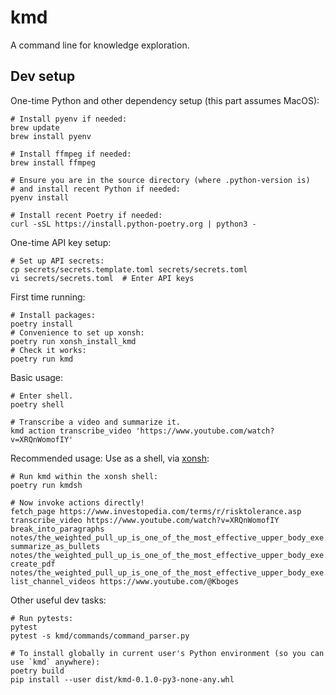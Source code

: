 # kmd

A command line for knowledge exploration.

## Dev setup

One-time Python and other dependency setup (this part assumes MacOS):

```
# Install pyenv if needed:
brew update
brew install pyenv

# Install ffmpeg if needed:
brew install ffmpeg

# Ensure you are in the source directory (where .python-version is)
# and install recent Python if needed:
pyenv install

# Install recent Poetry if needed:
curl -sSL https://install.python-poetry.org | python3 -
```

One-time API key setup:

```
# Set up API secrets:
cp secrets/secrets.template.toml secrets/secrets.toml  
vi secrets/secrets.toml  # Enter API keys
```

First time running:

```
# Install packages:
poetry install
# Convenience to set up xonsh:
poetry run xonsh_install_kmd
# Check it works:
poetry run kmd
```

Basic usage:

```
# Enter shell.
poetry shell

# Transcribe a video and summarize it.
kmd action transcribe_video 'https://www.youtube.com/watch?v=XRQnWomofIY'
```

Recommended usage: Use as a shell, via [xonsh](https://xon.sh/):

```
# Run kmd within the xonsh shell:
poetry run kmdsh

# Now invoke actions directly!
fetch_page https://www.investopedia.com/terms/r/risktolerance.asp
transcribe_video https://www.youtube.com/watch?v=XRQnWomofIY
break_into_paragraphs notes/the_weighted_pull_up_is_one_of_the_most_effective_upper_body_exe.note.txt
summarize_as_bullets notes/the_weighted_pull_up_is_one_of_the_most_effective_upper_body_exe.note.txt
create_pdf notes/the_weighted_pull_up_is_one_of_the_most_effective_upper_body_exe.note.md
list_channel_videos https://www.youtube.com/@Kboges
```

Other useful dev tasks:

```
# Run pytests:
pytest
pytest -s kmd/commands/command_parser.py

# To install globally in current user's Python environment (so you can use `kmd` anywhere):
poetry build
pip install --user dist/kmd-0.1.0-py3-none-any.whl 
```
